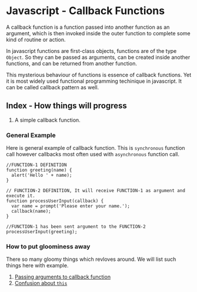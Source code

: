 # Javascript - Callback Functions

A callback function is a function passed into another function as an argument, which is then invoked inside the outer function to complete some kind of routine or action. 

In javascript functions are first-class objects, functions are of the type `Object`. So they can be passed as arguments, can be created inside another functions, and can be returned from another function. 

This mysterious behaviour of functions is essence of callback functions. Yet it is most widely used functional programming techinique in javascript. It can be called callback pattern as well.

## Index - How things will progress

1. A simple callback function.


### General Example

Here is general example of callback function. This is `synchronous` function call however callbacks most often used with `asynchronous` function call.

```
//FUNCTION-1 DEFINITION
function greeting(name) {
  alert('Hello ' + name);
}

// FUNCTION-2 DEFINITION, It will receive FUNCTION-1 as argument and execute it.
function processUserInput(callback) {
  var name = prompt('Please enter your name.');
  callback(name);
}

//FUNCTION-1 has been sent argument to the FUNCTION-2
processUserInput(greeting);

```

### How to put gloominess away

There so many gloomy things which revloves around. We will list such things here with example.

1. [Passing arguments to callback function](callback-arguments-passing.md)
2. [Confusion about `this`](callback-this-explained.md)

